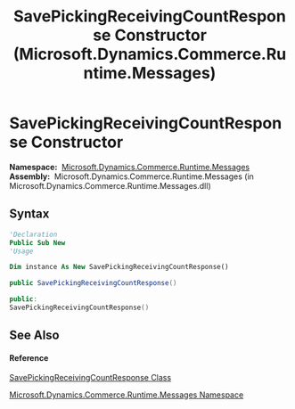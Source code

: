 ﻿---
title: SavePickingReceivingCountResponse Constructor  (Microsoft.Dynamics.Commerce.Runtime.Messages)
TOCTitle: SavePickingReceivingCountResponse Constructor
ms:assetid: M:Microsoft.Dynamics.Commerce.Runtime.Messages.SavePickingReceivingCountResponse.#ctor
ms:mtpsurl: https://technet.microsoft.com/en-us/library/microsoft.dynamics.commerce.runtime.messages.savepickingreceivingcountresponse.savepickingreceivingcountresponse(v=AX.60)
ms:contentKeyID: 62211672
ms.date: 05/18/2015
mtps_version: v=AX.60
f1_keywords:
- Microsoft.Dynamics.Commerce.Runtime.Messages.SavePickingReceivingCountResponse.#ctor
dev_langs:
- CSharp
- C++
- VB
---

# SavePickingReceivingCountResponse Constructor

**Namespace:**  [Microsoft.Dynamics.Commerce.Runtime.Messages](microsoft-dynamics-commerce-runtime-messages-namespace.md)  
**Assembly:**  Microsoft.Dynamics.Commerce.Runtime.Messages (in Microsoft.Dynamics.Commerce.Runtime.Messages.dll)

## Syntax

``` vb
'Declaration
Public Sub New
'Usage

Dim instance As New SavePickingReceivingCountResponse()
```

``` csharp
public SavePickingReceivingCountResponse()
```

``` c++
public:
SavePickingReceivingCountResponse()
```

## See Also

#### Reference

[SavePickingReceivingCountResponse Class](savepickingreceivingcountresponse-class-microsoft-dynamics-commerce-runtime-messages.md)

[Microsoft.Dynamics.Commerce.Runtime.Messages Namespace](microsoft-dynamics-commerce-runtime-messages-namespace.md)

